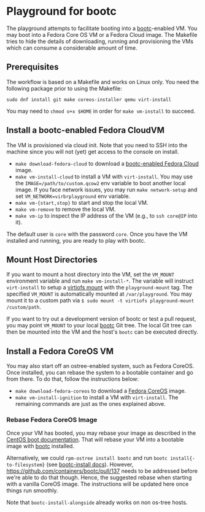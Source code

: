 # Playground for bootc

The playground attempts to facilitate booting into a [bootc](https://containers.github.io/bootc/)-enabled VM.
You may boot into a Fedora Core OS VM or a Fedora Cloud image.
The Makefile tries to hide the details of downloading, running and provisioning the VMs which can consume a considerable amount of time.

## Prerequisites

The workflow is based on a Makefile and works on Linux only.
You need the following package prior to using the Makefile:

```
sudo dnf install git make coreos-installer qemu virt-install
```

You may need to `chmod o+x $HOME` in order for `make vm-install` to succeed.


## Install a bootc-enabled Fedora CloudVM

The VM is provisioned via cloud init.  Note that you need to SSH into the machine since you will not (yet) get access to the console on install.

* `make download-fedora-cloud` to download a [bootc-enabled Fedora Cloud](https://github.com/CentOS/centos-bootc-layered/tree/main/fedora-bootc-cloud) image.
* `make vm-install-cloud` to install a VM with `virt-install`.  You may use the `IMAGE=/path/to/custom.qcow2` env variable to boot another local image.  If you face network issues, you may run `make network-setup` and set `VM_NETWORK=virbrplayground` env variable.
* `make vm-{start,stop}` to start and stop the local VM.
* `make vm-remove` to remove the local VM.
* `make vm-ip` to inspect the IP address of the VM (e.g., to `ssh core@IP` into it).

The default user is `core` with the password `core`.  Once you have the VM installed and running, you are ready to play with bootc.


## Mount Host Directories

If you want to mount a host directory into the VM, set the `VM_MOUNT` environment variable and run `make vm-install-*`.
The variable will instruct `virt-install` to setup a [virtiofs mount](https://libvirt.org/kbase/virtiofs.html) with the `playground-mount` tag.
The specified `VM_MOUNT` is automatically mounted at `/var/playground`.
You may mount it to a custom path via `$ sudo mount -t virtiofs playground-mount /custom/path`.

If you want to try out a development version of bootc or test a pull request, you may point `VM_MOUNT` to your local [bootc](https://github.com/containers/bootc) Git tree.
The local Git tree can then be mounted into the VM and the host's `bootc` can be executed directly.


## Install a Fedora CoreOS VM

You may also start off an ostree-enabled system, such as Fedora CoreOS.  Once installed, you can rebase the system to a bootable container and go from there.  To do that, follow the instructions below:

* `make download-fedora-coreos` to download a [Fedora CoreOS](https://docs.fedoraproject.org/en-US/fedora-coreos/getting-started/) image.
* `make vm-install-ignition` to install a VM with `virt-install`.  The remaining commands are just as the ones explained above.


### Rebase Fedora CoreOS Image

Once your VM has booted, you may rebase your image as described in the [CentOS boot documentation](https://github.com/CentOS/centos-boot/blob/main/docs/install.md).
That will rebase your VM into a bootable image with [bootc](https://containers.github.io/bootc/) installed.

Alternatively, we could `rpm-ostree install bootc` and run `bootc install{-to-filesystem}` (see [bootc-install docs](https://containers.github.io/bootc/install/#executing-bootc-install)).
However, https://github.com/containers/bootc/pull/137 needs to be addressed before we're able to do that though.  Hence, the suggested rebase when starting with a vanilla CoreOS image.
The instructions will be updated here once things run smoothly.

Note that `bootc-install-alongside` already works on non os-tree hosts.
